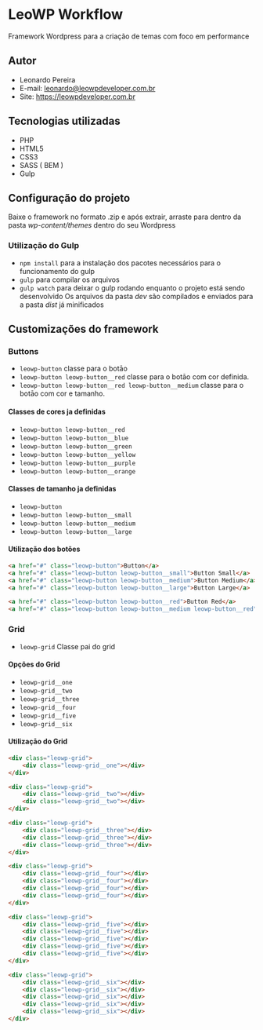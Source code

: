 # LeoWP Workflow

Framework Wordpress para a criação de temas com foco em performance

## Autor
* Leonardo Pereira
* E-mail: leonardo@leowpdeveloper.com.br
* Site: https://leowpdeveloper.com.br

## Tecnologias utilizadas
* PHP
* HTML5
* CSS3
* SASS ( BEM )
* Gulp

## Configuração do projeto
Baixe o framework no formato .zip e após extrair, arraste para dentro da pasta *wp-content/themes* dentro do seu Wordpress

### Utilização do Gulp
+ `npm install` para a instalação dos pacotes necessários para o funcionamento do gulp
+ `gulp` para compilar os arquivos
+ `gulp watch` para deixar o gulp rodando enquanto o projeto está sendo desenvolvido
Os arquivos da pasta *dev* são compilados e enviados para a pasta *dist* já minificados

## Customizações do framework

### Buttons
* `leowp-button` classe para o botāo
* `leowp-button leowp-button__red` classe para o botāo com cor definida.
* `leowp-button leowp-button__red leowp-button__medium` classe para o botāo com cor e tamanho.
#### Classes de cores ja definidas
* `leowp-button leowp-button__red`
* `leowp-button leowp-button__blue`
* `leowp-button leowp-button__green`
* `leowp-button leowp-button__yellow`
* `leowp-button leowp-button__purple`
* `leowp-button leowp-button__orange`
#### Classes de tamanho ja definidas
* `leowp-button`
* `leowp-button leowp-button__small`
* `leowp-button leowp-button__medium`
* `leowp-button leowp-button__large`
#### Utilização dos botões
```html
<a href="#" class="leowp-button">Button</a>    
<a href="#" class="leowp-button leowp-button__small">Button Small</a>    
<a href="#" class="leowp-button leowp-button__medium">Button Medium</a>    
<a href="#" class="leowp-button leowp-button__large">Button Large</a> 

<a href="#" class="leowp-button leowp-button__red">Button Red</a>    
<a href="#" class="leowp-button leowp-button__medium leowp-button__red">Button Medium Red</a>    
```

### Grid
* `leowp-grid` Classe pai do grid
#### Opções do Grid
* `leowp-grid__one`
* `leowp-grid__two`
* `leowp-grid__three`
* `leowp-grid__four`
* `leowp-grid__five`
* `leowp-grid__six`
#### Utilizaçāo do Grid
```html
<div class="leowp-grid">
    <div class="leowp-grid__one"></div>
</div>

<div class="leowp-grid">
    <div class="leowp-grid__two"></div>
    <div class="leowp-grid__two"></div>
</div>

<div class="leowp-grid">
    <div class="leowp-grid__three"></div>
    <div class="leowp-grid__three"></div>
    <div class="leowp-grid__three"></div>
</div>

<div class="leowp-grid">
    <div class="leowp-grid__four"></div>
    <div class="leowp-grid__four"></div>
    <div class="leowp-grid__four"></div>
    <div class="leowp-grid__four"></div>
</div>

<div class="leowp-grid">
    <div class="leowp-grid__five"></div>
    <div class="leowp-grid__five"></div>
    <div class="leowp-grid__five"></div>
    <div class="leowp-grid__five"></div>
    <div class="leowp-grid__five"></div>
</div>

<div class="leowp-grid">
    <div class="leowp-grid__six"></div>
    <div class="leowp-grid__six"></div>
    <div class="leowp-grid__six"></div>
    <div class="leowp-grid__six"></div>
    <div class="leowp-grid__six"></div>
</div>
```